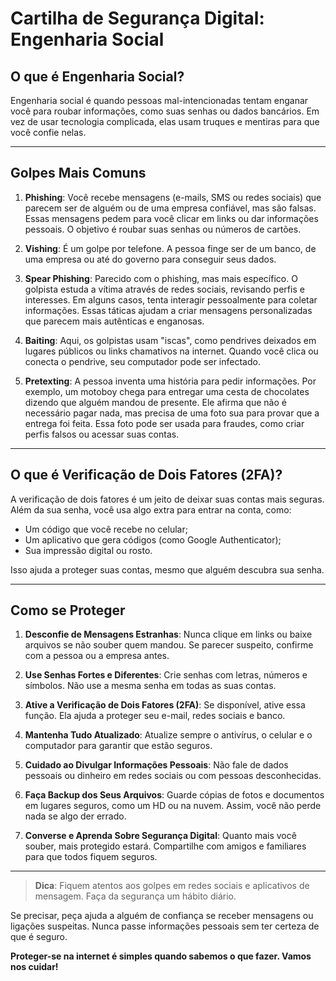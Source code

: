 # Cartilha de Segurança Digital: Engenharia Social

## O que é Engenharia Social?
Engenharia social é quando pessoas mal-intencionadas tentam enganar você para roubar informações, como suas senhas ou dados bancários. Em vez de usar tecnologia complicada, elas usam truques e mentiras para que você confie nelas.

---

## Golpes Mais Comuns

1. **Phishing**: Você recebe mensagens (e-mails, SMS ou redes sociais) que parecem ser de alguém ou de uma empresa confiável, mas são falsas. Essas mensagens pedem para você clicar em links ou dar informações pessoais. O objetivo é roubar suas senhas ou números de cartões.

2. **Vishing**: É um golpe por telefone. A pessoa finge ser de um banco, de uma empresa ou até do governo para conseguir seus dados.

3. **Spear Phishing**: Parecido com o phishing, mas mais específico. O golpista estuda a vítima através de redes sociais, revisando perfis e interesses. Em alguns casos, tenta interagir pessoalmente para coletar informações. Essas táticas ajudam a criar mensagens personalizadas que parecem mais autênticas e enganosas.                       

4. **Baiting**: Aqui, os golpistas usam "iscas", como pendrives deixados em lugares públicos ou links chamativos na internet. Quando você clica ou conecta o pendrive, seu computador pode ser infectado.

5. **Pretexting**: A pessoa inventa uma história para pedir informações. Por exemplo, um motoboy chega para entregar uma cesta de chocolates dizendo que alguém mandou de presente. Ele afirma que não é necessário pagar nada, mas precisa de uma foto sua para provar que a entrega foi feita. Essa foto pode ser usada para fraudes, como criar perfis falsos ou acessar suas contas.

---

## O que é Verificação de Dois Fatores (2FA)?
A verificação de dois fatores é um jeito de deixar suas contas mais seguras. Além da sua senha, você usa algo extra para entrar na conta, como:

- Um código que você recebe no celular;
- Um aplicativo que gera códigos (como Google Authenticator);
- Sua impressão digital ou rosto.

Isso ajuda a proteger suas contas, mesmo que alguém descubra sua senha.

---

## Como se Proteger

1. **Desconfie de Mensagens Estranhas**: Nunca clique em links ou baixe arquivos se não souber quem mandou. Se parecer suspeito, confirme com a pessoa ou a empresa antes.

2. **Use Senhas Fortes e Diferentes**: Crie senhas com letras, números e símbolos. Não use a mesma senha em todas as suas contas.

3. **Ative a Verificação de Dois Fatores (2FA)**: Se disponível, ative essa função. Ela ajuda a proteger seu e-mail, redes sociais e banco.

4. **Mantenha Tudo Atualizado**: Atualize sempre o antivírus, o celular e o computador para garantir que estão seguros.

5. **Cuidado ao Divulgar Informações Pessoais**: Não fale de dados pessoais ou dinheiro em redes sociais ou com pessoas desconhecidas.

6. **Faça Backup dos Seus Arquivos**: Guarde cópias de fotos e documentos em lugares seguros, como um HD ou na nuvem. Assim, você não perde nada se algo der errado.

7. **Converse e Aprenda Sobre Segurança Digital**: Quanto mais você souber, mais protegido estará. Compartilhe com amigos e familiares para que todos fiquem seguros.

---

> **Dica**: Fiquem atentos aos golpes em redes sociais e aplicativos de mensagem. Faça da segurança um hábito diário.

Se precisar, peça ajuda a alguém de confiança se receber mensagens ou ligações suspeitas. Nunca passe informações pessoais sem ter certeza de que é seguro.

**Proteger-se na internet é simples quando sabemos o que fazer. Vamos nos cuidar!**
